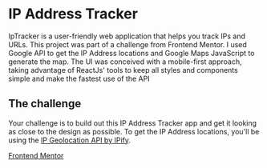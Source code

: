 # IP Address Tracker
IpTracker is a user-friendly web application that helps you track IPs and URLs. 
This project was part of a challenge from Frontend Mentor.
I used Google API to get the IP Address locations and Google Maps JavaScript to generate the map. 
The UI was conceived with a mobile-first approach, taking advantage of ReactJs' tools to keep all styles and components simple and make the fastest use of the API


## The challenge

Your challenge is to build out this IP Address Tracker app and get it looking as close to the design as possible. 
To get the IP Address locations, you'll be using the [IP Geolocation API by IPify](https://geo.ipify.org/).

[Frontend Mentor](https://www.frontendmentor.io)
